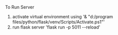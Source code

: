 To Run Server
1. activate virtual environment using '& "d:/program files/python/flask/venv/Scripts/Activate.ps1"'
2. run flask server 'flask run -p 5011 --reload'